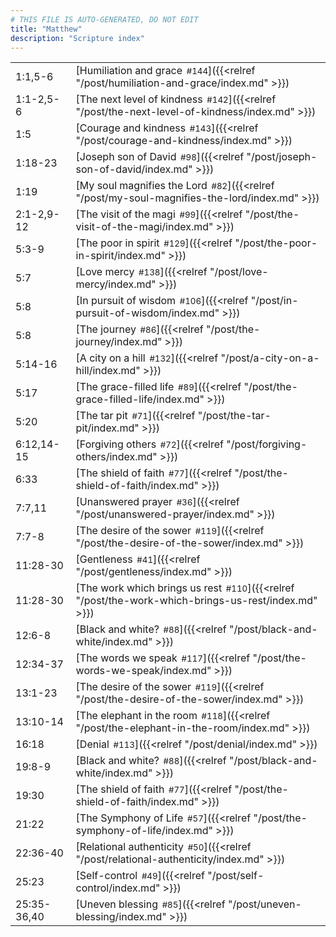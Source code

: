 ```yaml
---
# THIS FILE IS AUTO-GENERATED, DO NOT EDIT
title: "Matthew"
description: "Scripture index"
---
```


|  |  |
| --- | --- |
| 1:1,5-6 | [Humiliation and grace<span style="font-size:smaller; padding-left:0.5em;">#144</span>]({{<relref "/post/humiliation-and-grace/index.md" >}}) |
| 1:1-2,5-6 | [The next level of kindness<span style="font-size:smaller; padding-left:0.5em;">#142</span>]({{<relref "/post/the-next-level-of-kindness/index.md" >}}) |
| 1:5 | [Courage and kindness<span style="font-size:smaller; padding-left:0.5em;">#143</span>]({{<relref "/post/courage-and-kindness/index.md" >}}) |
| 1:18-23 | [Joseph son of David<span style="font-size:smaller; padding-left:0.5em;">#98</span>]({{<relref "/post/joseph-son-of-david/index.md" >}}) |
| 1:19 | [My soul magnifies the Lord<span style="font-size:smaller; padding-left:0.5em;">#82</span>]({{<relref "/post/my-soul-magnifies-the-lord/index.md" >}}) |
| 2:1-2,9-12 | [The visit of the magi<span style="font-size:smaller; padding-left:0.5em;">#99</span>]({{<relref "/post/the-visit-of-the-magi/index.md" >}}) |
| 5:3-9 | [The poor in spirit<span style="font-size:smaller; padding-left:0.5em;">#129</span>]({{<relref "/post/the-poor-in-spirit/index.md" >}}) |
| 5:7 | [Love mercy<span style="font-size:smaller; padding-left:0.5em;">#138</span>]({{<relref "/post/love-mercy/index.md" >}}) |
| 5:8 | [In pursuit of wisdom<span style="font-size:smaller; padding-left:0.5em;">#106</span>]({{<relref "/post/in-pursuit-of-wisdom/index.md" >}}) |
| 5:8 | [The journey<span style="font-size:smaller; padding-left:0.5em;">#86</span>]({{<relref "/post/the-journey/index.md" >}}) |
| 5:14-16 | [A city on a hill<span style="font-size:smaller; padding-left:0.5em;">#132</span>]({{<relref "/post/a-city-on-a-hill/index.md" >}}) |
| 5:17 | [The grace-filled life<span style="font-size:smaller; padding-left:0.5em;">#89</span>]({{<relref "/post/the-grace-filled-life/index.md" >}}) |
| 5:20 | [The tar pit<span style="font-size:smaller; padding-left:0.5em;">#71</span>]({{<relref "/post/the-tar-pit/index.md" >}}) |
| 6:12,14-15 | [Forgiving others<span style="font-size:smaller; padding-left:0.5em;">#72</span>]({{<relref "/post/forgiving-others/index.md" >}}) |
| 6:33 | [The shield of faith<span style="font-size:smaller; padding-left:0.5em;">#77</span>]({{<relref "/post/the-shield-of-faith/index.md" >}}) |
| 7:7,11 | [Unanswered prayer<span style="font-size:smaller; padding-left:0.5em;">#36</span>]({{<relref "/post/unanswered-prayer/index.md" >}}) |
| 7:7-8 | [The desire of the sower<span style="font-size:smaller; padding-left:0.5em;">#119</span>]({{<relref "/post/the-desire-of-the-sower/index.md" >}}) |
| 11:28-30 | [Gentleness<span style="font-size:smaller; padding-left:0.5em;">#41</span>]({{<relref "/post/gentleness/index.md" >}}) |
| 11:28-30 | [The work which brings us rest<span style="font-size:smaller; padding-left:0.5em;">#110</span>]({{<relref "/post/the-work-which-brings-us-rest/index.md" >}}) |
| 12:6-8 | [Black and white?<span style="font-size:smaller; padding-left:0.5em;">#88</span>]({{<relref "/post/black-and-white/index.md" >}}) |
| 12:34-37 | [The words we speak<span style="font-size:smaller; padding-left:0.5em;">#117</span>]({{<relref "/post/the-words-we-speak/index.md" >}}) |
| 13:1-23 | [The desire of the sower<span style="font-size:smaller; padding-left:0.5em;">#119</span>]({{<relref "/post/the-desire-of-the-sower/index.md" >}}) |
| 13:10-14 | [The elephant in the room<span style="font-size:smaller; padding-left:0.5em;">#118</span>]({{<relref "/post/the-elephant-in-the-room/index.md" >}}) |
| 16:18 | [Denial<span style="font-size:smaller; padding-left:0.5em;">#113</span>]({{<relref "/post/denial/index.md" >}}) |
| 19:8-9 | [Black and white?<span style="font-size:smaller; padding-left:0.5em;">#88</span>]({{<relref "/post/black-and-white/index.md" >}}) |
| 19:30 | [The shield of faith<span style="font-size:smaller; padding-left:0.5em;">#77</span>]({{<relref "/post/the-shield-of-faith/index.md" >}}) |
| 21:22 | [The Symphony of Life<span style="font-size:smaller; padding-left:0.5em;">#57</span>]({{<relref "/post/the-symphony-of-life/index.md" >}}) |
| 22:36-40 | [Relational authenticity<span style="font-size:smaller; padding-left:0.5em;">#50</span>]({{<relref "/post/relational-authenticity/index.md" >}}) |
| 25:23 | [Self-control<span style="font-size:smaller; padding-left:0.5em;">#49</span>]({{<relref "/post/self-control/index.md" >}}) |
| 25:35-36,40 | [Uneven blessing<span style="font-size:smaller; padding-left:0.5em;">#85</span>]({{<relref "/post/uneven-blessing/index.md" >}}) |

